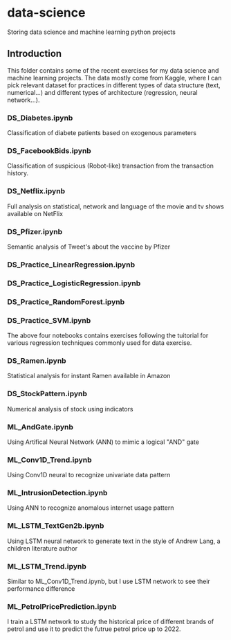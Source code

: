 # data-science
Storing data science and machine learning python projects

## Introduction
This folder contains some of the recent exercises for my data science
and machine learning projects. The data mostly come from Kaggle,
where I can pick relevant dataset for practices in different 
types of data structure (text, numerical...) and different types
of architecture (regression, neural network...). 

### DS_Diabetes.ipynb
Classification of diabete patients based on exogenous parameters

### DS_FacebookBids.ipynb
Classification of suspicious (Robot-like) transaction from the 
transaction history. 

### DS_Netflix.ipynb
Full analysis on statistical, network and language of the movie and 
tv shows available on NetFlix

### DS_Pfizer.ipynb
Semantic analysis of Tweet's about the vaccine by Pfizer

### DS_Practice_LinearRegression.ipynb

### DS_Practice_LogisticRegression.ipynb

### DS_Practice_RandomForest.ipynb

### DS_Practice_SVM.ipynb

The above four notebooks contains exercises following the tuitorial for 
various regression techniques commonly used for data exercise. 

### DS_Ramen.ipynb
Statistical analysis for instant Ramen available in Amazon

### DS_StockPattern.ipynb
Numerical analysis of stock using indicators

### ML_AndGate.ipynb
Using Artifical Neural Network (ANN) to mimic a logical "AND" gate

### ML_Conv1D_Trend.ipynb
Using Conv1D neural to recognize univariate data pattern

### ML_IntrusionDetection.ipynb
Using ANN to recognize anomalous internet usage pattern

### ML_LSTM_TextGen2b.ipynb
Using LSTM neural network to generate text in the style of 
Andrew Lang, a children literature author

### ML_LSTM_Trend.ipynb
Similar to ML_Conv1D_Trend.ipynb, but I use LSTM network to see
their performance difference

### ML_PetrolPricePrediction.ipynb
I train a LSTM network to study the historical price of different brands of 
petrol and use it to predict the futrue petrol price up to 2022.

